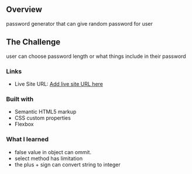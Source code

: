 ## Overview
password generator that can give random password for user

## The Challenge 

user can choose password length or what things include in their password

### Links
- Live Site URL: [Add live site URL here](https://thinthunaing.github.io/password-generator)


### Built with

- Semantic HTML5 markup
- CSS custom properties
- Flexbox



### What I learned

- false value in object can ommit.
- select method has limitation
- the plus + sign can convert string to integer